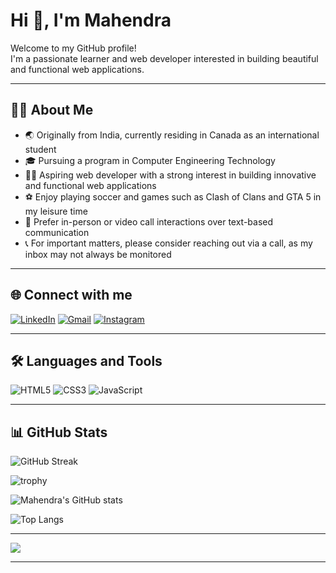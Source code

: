 # Hi 👋, I'm Mahendra

Welcome to my GitHub profile!  
I'm a passionate learner and web developer interested in building beautiful and functional web applications.

---

## 🙋‍♂️ About Me

- 🌏 Originally from India, currently residing in Canada as an international student
- 🎓 Pursuing a program in Computer Engineering Technology
- 👨‍💻 Aspiring web developer with a strong interest in building innovative and functional web applications
- ⚽ Enjoy playing soccer and games such as Clash of Clans and GTA 5 in my leisure time
- 🤝 Prefer in-person or video call interactions over text-based communication
- 📞 For important matters, please consider reaching out via a call, as my inbox may not always be monitored

---

## 🌐 Connect with me

[![LinkedIn](https://img.shields.io/badge/LinkedIn-blue?logo=linkedin&logoColor=white)](https://www.linkedin.com/in/YOUR-LINKEDIN/)
[![Gmail](https://img.shields.io/badge/Gmail-red?logo=gmail&logoColor=white)](mailto:YOUR-EMAIL)
[![Instagram](https://img.shields.io/badge/Instagram-E4405F?logo=instagram&logoColor=white)](https://instagram.com/YOUR-INSTAGRAM)

---

## 🛠️ Languages and Tools

![HTML5](https://img.shields.io/badge/HTML5-E34F26?style=for-the-badge&logo=html5&logoColor=white)
![CSS3](https://img.shields.io/badge/CSS3-1572B6?style=for-the-badge&logo=css3&logoColor=white)
![JavaScript](https://img.shields.io/badge/JavaScript-323330?style=for-the-badge&logo=javascript&logoColor=F7DF1E)

---

## 📊 GitHub Stats

![GitHub Streak](https://streak-stats.demolab.com?user=mahendra-04&theme=github-dark&hide_border=true)

![trophy](https://github-profile-trophy.vercel.app/?username=mahendra-04&theme=darkhub)

![Mahendra's GitHub stats](https://github-readme-stats.vercel.app/api?username=mahendra-04&show_icons=true&theme=github_dark)

![Top Langs](https://github-readme-stats.vercel.app/api/top-langs/?username=mahendra-04&layout=compact&theme=github_dark)

---

![](https://komarev.com/ghpvc/?username=mahendra-04&color=green)

---

<!-- You can add a GIF or image below for more personality! -->
<!-- <img src="https://media.giphy.com/media/yourgif.gif" width="200"/> -->

<!--
**mahendra-04/mahendra-04** is a ✨ _special_ ✨ repository because its `README.md` (this file) appears on your GitHub profile.

Here are some ideas to get you started:

- 🔭 I’m currently working on ...
- 🌱 I’m currently learning ...
- 👯 I’m looking to collaborate on ...
- 🤔 I’m looking for help with ...
- 💬 Ask me about ...
- 📫 How to reach me: ...
- 😄 Pronouns: ...
- ⚡ Fun fact: ...
-->
